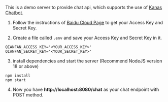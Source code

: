This is a demo server to provide chat api, which supports the use of [Kanas Chatbot](https://github.com/neozl24/kanas-chatbot).

1. Follow the instructions of [Baidu Cloud Page](https://cloud.baidu.com/doc/WENXINWORKSHOP/s/7lte7zhab) to get your Access Key and Secret Key.

2. Create a file called `.env` and save your Access Key and Secret Key in it.
```
QIANFAN_ACCESS_KEY='<YOUR_ACCESS_KEY>'
QIANFAN_SECRET_KEY='<YOUR_SECRET_KEY>'
```

3. install dependencies and start the server (Recommend NodeJS version 18 or above)

```
npm install
npm start
```

4. Now you have **http://localhost:8080/chat** as your chat endpoint with POST method.
